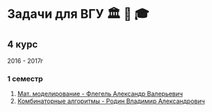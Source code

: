 # Задачи для ВГУ 🏛 📖 🎓

## 4 курс
2016 - 2017г
### 1 семестр
1. [Мат. моделирование - Флегель Александр Валерьевич](Math-Modeling)
2. [Комбинаторные алгоритмы - Родин Владимир Александрович](comb-algorithms)
